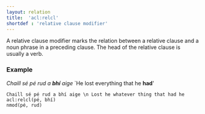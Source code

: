 ```yaml
---
layout: relation
title:  'acl:relcl'
shortdef : 'relative clause modifier'
---
```


A relative clause modifier marks the relation between a relative clause and a noun phrase in a preceding clause.  The head of the relative clause is usually a verb. 

### Example

_Chaill sé pé rud a <b>bhí</b> aige_ `He lost everything that he <b>had</b>'

~~~ sdparse
Chaill sé pé rud a bhí aige \n Lost he whatever thing that had he
acl:relcl(pé, bhí)
nmod(pé, rud)
~~~

